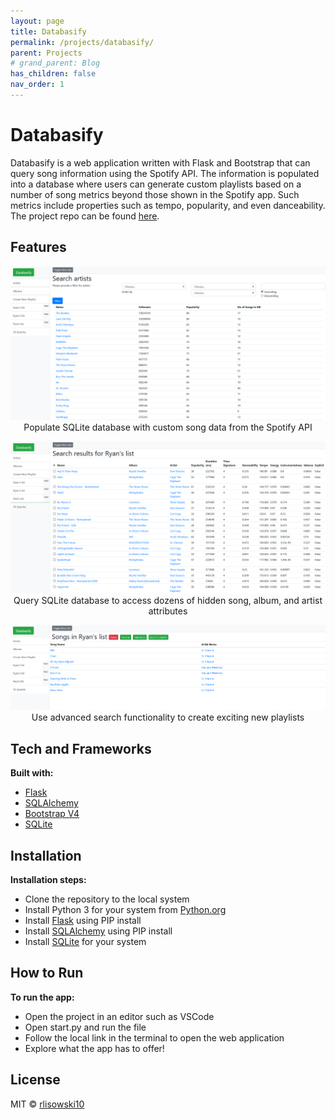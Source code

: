 ```yaml
---
layout: page
title: Databasify
permalink: /projects/databasify/
parent: Projects
# grand_parent: Blog
has_children: false
nav_order: 1
---
```


# Databasify
Databasify is a web application written with Flask and Bootstrap that can query song information using the Spotify API. 
The information is populated into a database where users can generate custom playlists based on a number of song metrics beyond those shown in the Spotify app.
Such metrics include properties such as tempo, popularity, and even danceability. 
The project repo can be found [here](https://github.com/rlisowski10/Databasify/).

## Features

<p align="center">
    <img src="https://raw.githubusercontent.com/rlisowski10/Databasify/master/screenshots/Screenshot_1.png" width=700>
    <br/>
    Populate SQLite database with custom song data from the Spotify API
</p>

<p align="center">
    <img src="https://raw.githubusercontent.com/rlisowski10/Databasify/master/screenshots/Screenshot_3.png" width=700>
    <br/>
    Query SQLite database to access dozens of hidden song, album, and artist attributes
</p>

<p align="center">
    <img src="https://raw.githubusercontent.com/rlisowski10/Databasify/master/screenshots/Screenshot_4.png" width=700>
    <br/>
    Use advanced search functionality to create exciting new playlists
</p>

## Tech and Frameworks
<b>Built with:</b>
- [Flask](https://pypi.org/project/Flask/)
- [SQLAlchemy](https://pypi.org/project/SQLAlchemy/)
- [Bootstrap V4](https://getbootstrap.com/docs/4.0/getting-started/introduction/)
- [SQLite](https://www.sqlite.org/index.html)

## Installation
<b>Installation steps:</b>
- Clone the repository to the local system
- Install Python 3 for your system from [Python.org](https://www.python.org/)
- Install [Flask](https://pypi.org/project/Flask/) using PIP install
- Install [SQLAlchemy](https://pypi.org/project/SQLAlchemy/) using PIP install
- Install [SQLite](https://www.sqlite.org/index.html) for your system

## How to Run
<b>To run the app:</b>
- Open the project in an editor such as VSCode
- Open start.py and run the file
- Follow the local link in the terminal to open the web application
- Explore what the app has to offer!

## License
MIT © [rlisowski10](https://github.com/rlisowski10/)